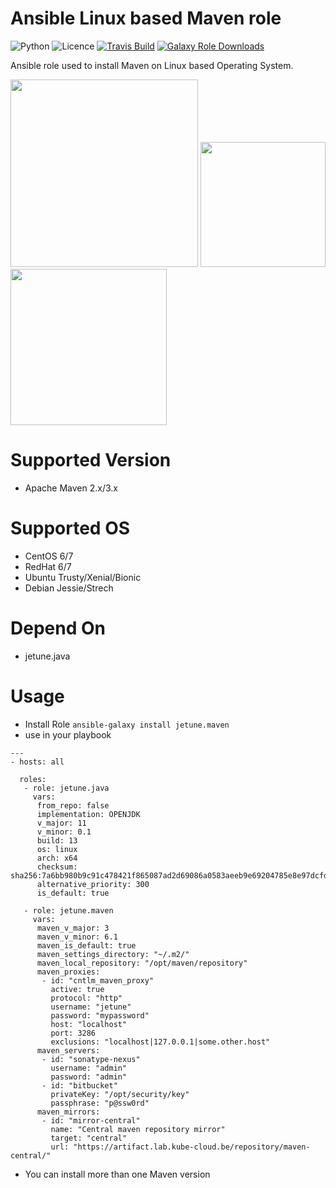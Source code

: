 # Ansible Linux based Maven role

![Python](https://img.shields.io/pypi/pyversions/testinfra.svg?style=flat)
![Licence](https://img.shields.io/github/license/kube-cloud/ansible-role-maven.svg?style=flat)
[![Travis Build](https://img.shields.io/travis/kube-cloud/ansible-role-maven.svg?style=flat)](https://travis-ci.com/kube-cloud/ansible-role-maven)
[![Galaxy Role Downloads](https://img.shields.io/ansible/role/d/41894.svg?style=flat)](https://galaxy.ansible.com/jetune/maven)

Ansible role used to install Maven on Linux based Operating System.

<a href="https://www.kube-cloud.com/"><img width="300" src="https://kube-cloud.com/images/branding/logo/kubecloud-logo-single_writing_horizontal_color_300x112px.png" /></a>
<a href="https://www.redhat.com/fr/technologies/management/ansible"><img width="200" src="https://getvectorlogo.com/wp-content/uploads/2019/01/red-hat-ansible-vector-logo.png" /></a>
<a href="https://maven.apache.org/"><img width="250" src="https://upload.wikimedia.org/wikipedia/commons/thumb/0/0b/Maven_logo.svg/1280px-Maven_logo.svg.png" /></a>

# Supported Version

* Apache Maven 2.x/3.x

# Supported OS

* CentOS 6/7
* RedHat 6/7
* Ubuntu Trusty/Xenial/Bionic
* Debian Jessie/Strech

# Depend On

* jetune.java

# Usage

* Install Role ``` ansible-galaxy install jetune.maven ```
* use in your playbook
```
---
- hosts: all

  roles:
   - role: jetune.java
     vars:
      from_repo: false
      implementation: OPENJDK
      v_major: 11
      v_minor: 0.1
      build: 13
      os: linux
      arch: x64
      checksum: sha256:7a6bb980b9c91c478421f865087ad2d69086a0583aeeb9e69204785e8e97dcfd
      alternative_priority: 300
      is_default: true

   - role: jetune.maven
     vars:
      maven_v_major: 3
      maven_v_minor: 6.1
      maven_is_default: true
      maven_settings_directory: "~/.m2/"
      maven_local_repository: "/opt/maven/repository"
      maven_proxies:
       - id: "cntlm_maven_proxy"
         active: true
         protocol: "http"
         username: "jetune"
         password: "mypassword"
         host: "localhost"
         port: 3286
         exclusions: "localhost|127.0.0.1|some.other.host"
      maven_servers:
       - id: "sonatype-nexus"
         username: "admin"
         password: "admin"
       - id: "bitbucket"
         privateKey: "/opt/security/key"
         passphrase: "p@ssw0rd"
      maven_mirrors:
       - id: "mirror-central"
         name: "Central maven repository mirror"
         target: "central"
         url: "https://artifact.lab.kube-cloud.be/repository/maven-central/"

```

* You can install more than one Maven version
